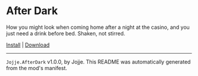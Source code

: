 # After Dark

How you might look when coming home after a night at the casino, and you just need a drink before bed. Shaken, not stirred.

[Install](https://hitman-resources.netlify.app/smf-install-link/https://github.com/JojjeE/h3-after-dark/releases/latest/download/mod.framework.zip) | [Download](https://github.com/JojjeE/h3-after-dark/releases/latest/download/mod.framework.zip)

---

`Jojje.AfterDark` v1.0.0, by Jojje. This README was automatically generated from the mod's manifest.
